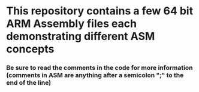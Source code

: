 # This repository contains a few 64 bit ARM Assembly files each demonstrating different ASM concepts
### Be sure to read the comments in the code for more information (comments in ASM are anything after a semicolon ";" to the end of the line)
